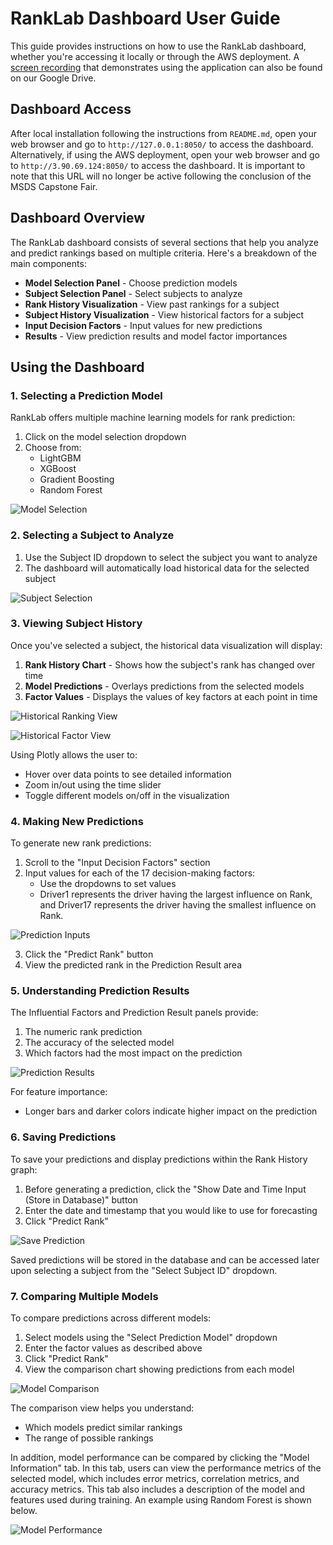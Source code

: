 # RankLab Dashboard User Guide

This guide provides instructions on how to use the RankLab dashboard, whether you're accessing it locally or through the AWS deployment. A [screen recording](https://drive.google.com/file/d/1a8QUuOYbD_F4lETYktZ9tXeUtngpKZq9/view?usp=sharing) that demonstrates using the application can also be found on our Google Drive.

## Dashboard Access

After local installation following the instructions from `README.md`, open your web browser and go to `http://127.0.0.1:8050/` to access the dashboard. Alternatively, if using the AWS deployment, open your web browser and go to `http://3.90.69.124:8050/` to access the dashboard. It is important to note that this URL will no longer be active following the conclusion of the MSDS Capstone Fair.

## Dashboard Overview

The RankLab dashboard consists of several sections that help you analyze and predict rankings based on multiple criteria. Here's a breakdown of the main components:

-  **Model Selection Panel** - Choose prediction models
-  **Subject Selection Panel** - Select subjects to analyze
-  **Rank History Visualization** - View past rankings for a subject
-  **Subject History Visualization** - View historical factors for a subject
-  **Input Decision Factors** - Input values for new predictions
-  **Results** - View prediction results and model factor importances

## Using the Dashboard

### 1. Selecting a Prediction Model

RankLab offers multiple machine learning models for rank prediction:

1. Click on the model selection dropdown
2. Choose from:
   - LightGBM
   - XGBoost
   - Gradient Boosting
   - Random Forest

![Model Selection](../assets/model_selection.png)

### 2. Selecting a Subject to Analyze

1. Use the Subject ID dropdown to select the subject you want to analyze
2. The dashboard will automatically load historical data for the selected subject

![Subject Selection](../assets/subject_selection.png)

### 3. Viewing Subject History

Once you've selected a subject, the historical data visualization will display:

1. **Rank History Chart** - Shows how the subject's rank has changed over time
2. **Model Predictions** - Overlays predictions from the selected models
3. **Factor Values** - Displays the values of key factors at each point in time

![Historical Ranking View](../assets/historical_ranking_view.png)

![Historical Factor View](../assets/historical_factor_view.png)

Using Plotly allows the user to:
- Hover over data points to see detailed information
- Zoom in/out using the time slider
- Toggle different models on/off in the visualization

### 4. Making New Predictions

To generate new rank predictions:

1. Scroll to the "Input Decision Factors" section
2. Input values for each of the 17 decision-making factors:
   - Use the dropdowns to set values
   - Driver1 represents the driver having the largest influence on Rank, and Driver17 represents the driver having the smallest influence on Rank.

![Prediction Inputs](../assets/prediction_inputs.png)

3. Click the "Predict Rank" button
4. View the predicted rank in the Prediction Result area

### 5. Understanding Prediction Results

The Influential Factors and Prediction Result panels provide:

1. The numeric rank prediction
2. The accuracy of the selected model
3. Which factors had the most impact on the prediction

![Prediction Results](../assets/prediction_results.png)

For feature importance:
- Longer bars and darker colors indicate higher impact on the prediction

### 6. Saving Predictions

To save your predictions and display predictions within the Rank History graph:

1. Before generating a prediction, click the "Show Date and Time Input (Store in Database)" button
2. Enter the date and timestamp that you would like to use for forecasting
3. Click "Predict Rank"

![Save Prediction](../assets/save_prediction.png)

Saved predictions will be stored in the database and can be accessed later upon selecting a subject from the "Select Subject ID" dropdown.

### 7. Comparing Multiple Models

To compare predictions across different models:

1. Select models using the "Select Prediction Model" dropdown
2. Enter the factor values as described above
3. Click "Predict Rank"
4. View the comparison chart showing predictions from each model

![Model Comparison](../assets/model_comparison.png)

The comparison view helps you understand:
- Which models predict similar rankings
- The range of possible rankings

In addition, model performance can be compared by clicking the "Model Information" tab. In this tab, users can view the performance metrics of the selected model, which includes error metrics, correlation metrics, and accuracy metrics. This tab also includes a description of the model and features used during training. An example using Random Forest is shown below.

![Model Performance](../assets/model_performance_example.png)
